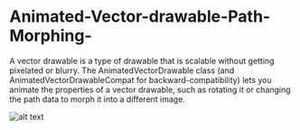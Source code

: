 # Animated-Vector-drawable-Path-Morphing-
A vector drawable is a type of drawable that is scalable without getting pixelated or blurry. The AnimatedVectorDrawable class (and AnimatedVectorDrawableCompat for backward-compatibility) lets you animate the properties of a vector drawable, such as rotating it or changing the path data to morph it into a different image.


![alt text](https://github.com/chethu/Animated-Vector-drawable-Path-Morphing-/blob/master/app/src/main/res/drawable/demo_vedio.gif=100*100)
